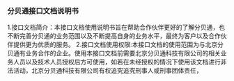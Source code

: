 ### 分贝通接口文档说明书
1.接口文档简介：本接口文档使用说明书旨在帮助合作伙伴更好的了解分贝通，也不断完善分贝通的业务范围以及不断提高自身的业务水平，最终为客户以及合作伙伴提供更为优质的服务。
2.接口文档使用权限:本接口文档的使用范围为与北京分贝通有业务合作的企业。使用本接口文档前需要北京分贝通科技有限公司的相关业务人员以及技术人员授权后方可使用，如若在未经授权的情况下使用该文档进行非法活动，北京分贝通科技有限公司有权追究追究刑事人或刑事团体责任，

